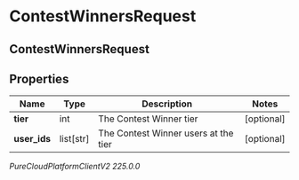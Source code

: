 # ContestWinnersRequest

## ContestWinnersRequest

## Properties

|Name | Type | Description | Notes|
|------------ | ------------- | ------------- | -------------|
| **tier** | int | The Contest Winner tier | [optional] |
| **user_ids** | list[str] | The Contest Winner users at the tier | [optional] |



_PureCloudPlatformClientV2 225.0.0_
